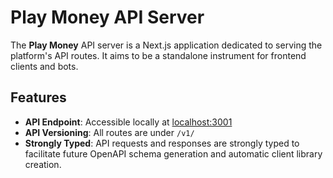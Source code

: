 # Play Money API Server

The **Play Money** API server is a Next.js application dedicated to serving the platform's API routes. It aims to be a standalone instrument for frontend clients and bots.

## Features

- **API Endpoint**: Accessible locally at [localhost:3001](http://localhost:3001)
- **API Versioning**: All routes are under `/v1/`
- **Strongly Typed**: API requests and responses are strongly typed to facilitate future OpenAPI schema generation and automatic client library creation.
